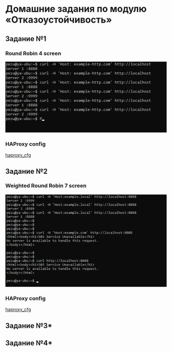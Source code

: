 # Домашние задания по модулю  «Отказоустойчивость»

## Задание №1
### Round Robin 4 screen
![Round Robin 4 screen](https://github.com/Pezu-git/clusteringBalancing/blob/main/img/hw1.png)
### HAProxy config
[haproxy_cfg](https://github.com/Pezu-git/clusteringBalancing/blob/main/files/haproxy-1.cfg)

## Задание №2
### Weighted Round Robin 7 screen
![Round Robin 7 screen](https://github.com/Pezu-git/clusteringBalancing/blob/main/img/hw2.png)
### HAProxy config
[haproxy_cfg](https://github.com/Pezu-git/clusteringBalancing/blob/main/files/haproxy-2.cfg)

## Задание №3*

## Задание №4*
